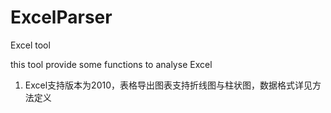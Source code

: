 # ExcelParser
Excel tool

this tool provide some functions to analyse Excel

1. Excel支持版本为2010，表格导出图表支持折线图与柱状图，数据格式详见方法定义
